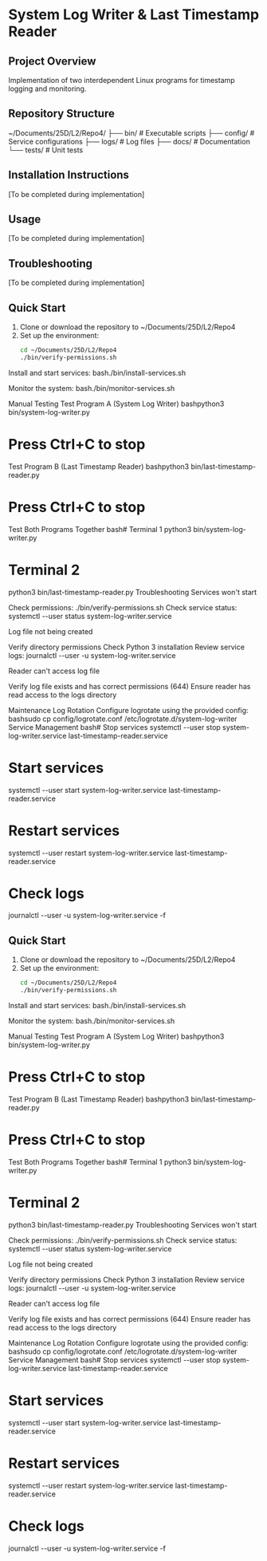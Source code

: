 # System Log Writer & Last Timestamp Reader

## Project Overview
Implementation of two interdependent Linux programs for timestamp logging and monitoring.

## Repository Structure
~/Documents/25D/L2/Repo4/
├── bin/           # Executable scripts
├── config/        # Service configurations
├── logs/          # Log files
├── docs/          # Documentation
└── tests/         # Unit tests

## Installation Instructions
[To be completed during implementation]

## Usage
[To be completed during implementation]

## Troubleshooting
[To be completed during implementation]

## Quick Start

1. Clone or download the repository to ~/Documents/25D/L2/Repo4
2. Set up the environment:
   ```bash
   cd ~/Documents/25D/L2/Repo4
   ./bin/verify-permissions.sh

Install and start services:
bash./bin/install-services.sh

Monitor the system:
bash./bin/monitor-services.sh


Manual Testing
Test Program A (System Log Writer)
bashpython3 bin/system-log-writer.py
# Press Ctrl+C to stop
Test Program B (Last Timestamp Reader)
bashpython3 bin/last-timestamp-reader.py
# Press Ctrl+C to stop
Test Both Programs Together
bash# Terminal 1
python3 bin/system-log-writer.py

# Terminal 2
python3 bin/last-timestamp-reader.py
Troubleshooting
Services won't start

Check permissions: ./bin/verify-permissions.sh
Check service status: systemctl --user status system-log-writer.service

Log file not being created

Verify directory permissions
Check Python 3 installation
Review service logs: journalctl --user -u system-log-writer.service

Reader can't access log file

Verify log file exists and has correct permissions (644)
Ensure reader has read access to the logs directory

Maintenance
Log Rotation
Configure logrotate using the provided config:
bashsudo cp config/logrotate.conf /etc/logrotate.d/system-log-writer
Service Management
bash# Stop services
systemctl --user stop system-log-writer.service last-timestamp-reader.service

# Start services
systemctl --user start system-log-writer.service last-timestamp-reader.service

# Restart services
systemctl --user restart system-log-writer.service last-timestamp-reader.service

# Check logs
journalctl --user -u system-log-writer.service -f

## Quick Start

1. Clone or download the repository to ~/Documents/25D/L2/Repo4
2. Set up the environment:
   ```bash
   cd ~/Documents/25D/L2/Repo4
   ./bin/verify-permissions.sh

Install and start services:
bash./bin/install-services.sh

Monitor the system:
bash./bin/monitor-services.sh


Manual Testing
Test Program A (System Log Writer)
bashpython3 bin/system-log-writer.py
# Press Ctrl+C to stop
Test Program B (Last Timestamp Reader)
bashpython3 bin/last-timestamp-reader.py
# Press Ctrl+C to stop
Test Both Programs Together
bash# Terminal 1
python3 bin/system-log-writer.py

# Terminal 2
python3 bin/last-timestamp-reader.py
Troubleshooting
Services won't start

Check permissions: ./bin/verify-permissions.sh
Check service status: systemctl --user status system-log-writer.service

Log file not being created

Verify directory permissions
Check Python 3 installation
Review service logs: journalctl --user -u system-log-writer.service

Reader can't access log file

Verify log file exists and has correct permissions (644)
Ensure reader has read access to the logs directory

Maintenance
Log Rotation
Configure logrotate using the provided config:
bashsudo cp config/logrotate.conf /etc/logrotate.d/system-log-writer
Service Management
bash# Stop services
systemctl --user stop system-log-writer.service last-timestamp-reader.service

# Start services
systemctl --user start system-log-writer.service last-timestamp-reader.service

# Restart services
systemctl --user restart system-log-writer.service last-timestamp-reader.service

# Check logs
journalctl --user -u system-log-writer.service -f
